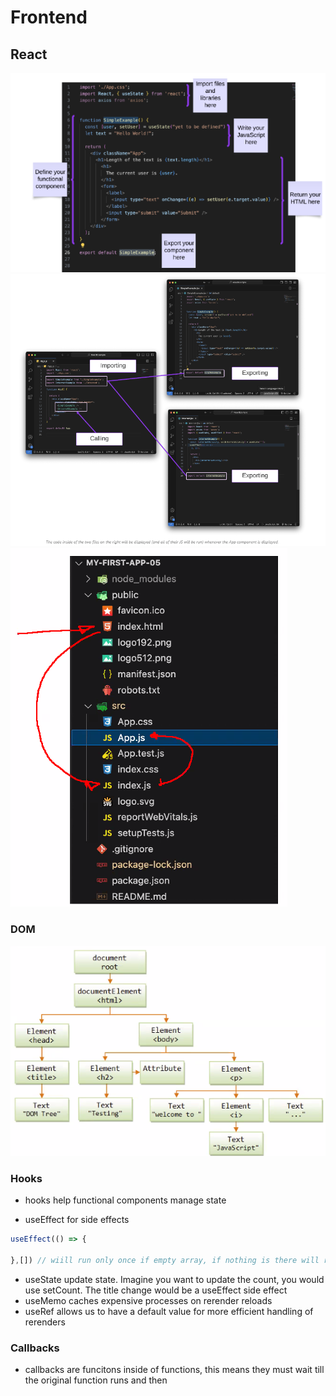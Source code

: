 # Frontend

## React

![alt text](image.png)
![alt text](image-1.png)
![alt text](image-3.png)

### DOM

![alt text](image-2.png)

### Hooks
- hooks help functional components manage state

- useEffect for side effects

``` javascript
useEffect(() => {

},[]) // wiill run only once if empty array, if nothing is there will rerender multiple times
```

- useState update state. Imagine you want to update the count, you would use setCount. The title change would be a useEffect side effect
- useMemo caches expensive processes on rerender reloads
- useRef allows us to have a default value for more efficient handling of rerenders

### Callbacks
- callbacks are funcitons inside of functions, this means they must wait till the original function runs and then